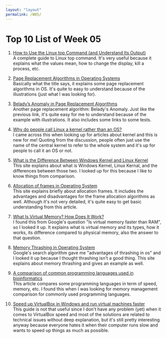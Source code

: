 ```yaml
---
layout: "layout"
permalink: /W05/
---
```


# Top 10 List of Week 05

1. [How to Use the Linux top Command (and Understand Its Output)](https://www.howtogeek.com/668986/how-to-use-the-linux-top-command-and-understand-its-output/)<br>
A complete guide to Linux top command. It's very useful because it explains what the values mean, how to change the display, kill a process, etc. 

2. [Page Replacement Algorithms in Operating Systems](https://www.geeksforgeeks.org/page-replacement-algorithms-in-operating-systems/)<br>
Basically what the title says, it explains some page replacement algorithms in OS. It's quite to easy to understand because of the illustrations (just what I was looking for).

3. [Belady’s Anomaly in Page Replacement Algorithms](https://www.geeksforgeeks.org/beladys-anomaly-in-page-replacement-algorithms/)<br>
Another page replacement algorithm: Belady's Anomaly. Just like the previous link, it's quite easy for me to understand because of the example with illustrations. It also includes some links to some tests.

4. [Why do people call Linux a kernel rather than an OS?](https://unix.stackexchange.com/questions/94402/why-do-people-call-linux-a-kernel-rather-than-an-os)<br>
I came across this when looking up for articles about kernel and this is new for me! Quoting from the discussion, people often just use the name of the central kernel to refer to the whole system and it's up for people to call it an OS or not.

5. [What is the Difference Between Windows Kernel and Linux Kernel](https://pediaa.com/what-is-the-difference-between-windows-kernel-and-linux-kernel/)<br>
This site explains about what is Windows Kernel, Linux Kernal, and the differences between those two. I looked up for this because I like to know things from comparison.

6. [Allocation of frames in Operating System](https://www.geeksforgeeks.org/operating-system-allocation-frames/)<br>
This site explains briefly about allocation frames. It includes the advantages and disadvantages for the frame allocation algorithms as well. Although it's not very detailed, it's quite easy to get basic understanding from this article.

7. [What Is Virtual Memory? How Does It Work?](https://www.enterprisestorageforum.com/hardware/virtual-memory/)<br>
I found this from Google's question "Is virtual memory faster than RAM", so I looked it up. It explains what is virtual memory and its types, how it works, its difference compared to physical memory, also the answer to that question.

8. [Memory Thrashing in Operating System](http://www.firmcodes.com/memory-thrashing-in-operating-system/)<br>
Google's search algorithm gave me "advantages of thrashing in os" and I looked it up because I thought thrashing isn't a good thing. This site explains about memory thrashing and gives an example as well.

9. [A comparison of common programming languages used in bioinformatics](https://www.ncbi.nlm.nih.gov/pmc/articles/PMC2267699/)<br>
This article compares some programming languages in term of speed, memory, etc. I found this when I was looking for memory management comparison for commonly used programming languages.

10. [Speed up VirtualBox in Windows and run virtual machines faster](http://www.rawinfopages.com/tips/2017/07/speed-up-virtualbox-in-windows/)<br>
This guide is not that useful since I don't have any problem (yet) when it comes to VirtualBox speed and most of the solutions are related to technical issues without deep explanation, but it's still pretty interesting anyway because everyone hates it when their computer runs slow and wants to speed up things as much as possible.
